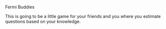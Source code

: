 Fermi Buddies

This is going to be a little game for your friends and you where you estimate questions based on your knowledge.

